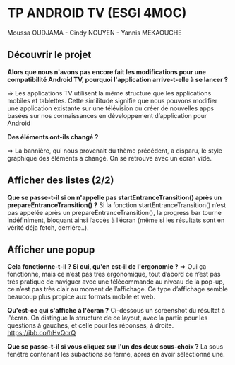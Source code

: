 # TP ANDROID TV (ESGI 4MOC)
Moussa OUDJAMA - Cindy NGUYEN - Yannis MEKAOUCHE


## Découvrir le projet
**Alors que nous n'avons pas encore fait les modifications pour une compatibilité Android TV, pourquoi l'application arrive-t-elle à se lancer ?**

=> Les applications TV utilisent la même structure que les applications mobiles et tablettes.
Cette similitude signifie que nous pouvons modifier une application existante sur une télévision ou créer de nouvelles apps basées sur nos connaissances en développement d’application pour Android

**Des éléments ont-ils changé ?**

=> La bannière, qui nous provenait du thème précédent, a disparu, le style graphique des éléments a changé. On se retrouve avec un écran vide.

## Afficher des listes (2/2)
**Que se passe-t-il si on n'appelle pas startEntranceTransition() après un prepareEntranceTransition() ?**
Si la fonction startEntranceTransition() n’est pas appelée après un prepareEntranceTransition(), la progress bar tourne indéfiniment, bloquant ainsi l’accès à l’écran (même si les résultats sont en vérité déja fetch, derrière..). 

## Afficher une popup
**Cela fonctionne-t-il ? Si oui, qu'en est-il de l'ergonomie ?**
=> Oui ça fonctionne, mais ce n’est pas très ergonomique, tout d’abord ce n’est pas très pratique de naviguer avec une télécommande au niveau de la pop-up,
ce n’est pas très clair au moment de l’affichage. Ce type d’affichage semble beaucoup plus propice aux formats mobile et web.


**Qu'est-ce qui s'affiche à l'écran ?**
Ci-dessous un screenshot du résultat à l'écran. On distingue la structure de ce layout, avec la partie pour les questions à gauches, et celle pour les réponses, à droite.
https://ibb.co/hHvQcrQ

**Que se passe-t-il si vous cliquez sur l'un des deux sous-choix ?**
La sous fenêtre contenant les subactions se ferme, après en avoir sélectionné une.








